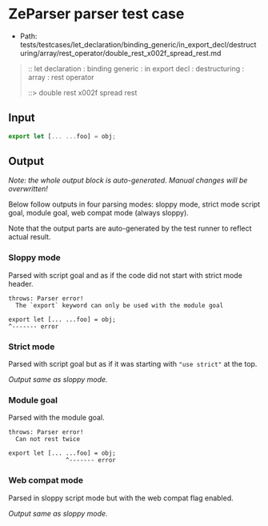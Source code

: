 # ZeParser parser test case

- Path: tests/testcases/let_declaration/binding_generic/in_export_decl/destructuring/array/rest_operator/double_rest_x002f_spread_rest.md

> :: let declaration : binding generic : in export decl : destructuring : array : rest operator
>
> ::> double rest x002f spread rest

## Input

`````js
export let [... ...foo] = obj;
`````

## Output

_Note: the whole output block is auto-generated. Manual changes will be overwritten!_

Below follow outputs in four parsing modes: sloppy mode, strict mode script goal, module goal, web compat mode (always sloppy).

Note that the output parts are auto-generated by the test runner to reflect actual result.

### Sloppy mode

Parsed with script goal and as if the code did not start with strict mode header.

`````
throws: Parser error!
  The `export` keyword can only be used with the module goal

export let [... ...foo] = obj;
^------- error
`````

### Strict mode

Parsed with script goal but as if it was starting with `"use strict"` at the top.

_Output same as sloppy mode._

### Module goal

Parsed with the module goal.

`````
throws: Parser error!
  Can not rest twice

export let [... ...foo] = obj;
                ^------- error
`````


### Web compat mode

Parsed in sloppy script mode but with the web compat flag enabled.

_Output same as sloppy mode._

